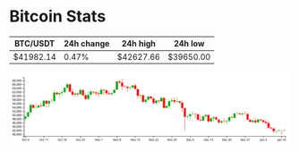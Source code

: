 # Bitcoin Stats

BTC/USDT|24h change|24h high|24h low|
|---|---|---|---|
|$41982.14|0.47%|$42627.66|$39650.00|

<img src="./chart.svg">
